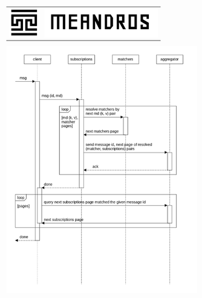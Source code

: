 <table>
<tr></tr>
<td><img alt="logo" height="80" src="logo.svg"/></td>
<td><img alt="title" height="80" src="title.png"/></td>
</table>

![dia-seq-subscription-resolution](dia-seq-subscription-resolution.png)
